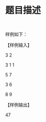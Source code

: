 # 题目描述


<p>
<img src="/upload/image/20130523/20130523131211_26105.png" alt=""/> 
</p>
<p>
<img src="/upload/image/20130523/20130523131226_12473.png" alt=""/> 
</p>
<p>
样例如下：
</p>
<p>
【样例输入】
</p>
<p>
3 2
</p>
<p>
3 1 1
</p>
<p>
5 7
</p>
<p>
3 6
</p>
<p>
8 9
</p>
<p>
【样例输出】
</p>
<p>
47
</p>
